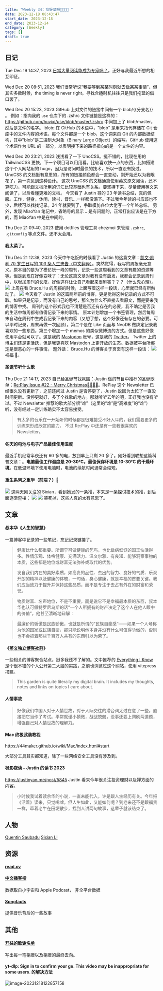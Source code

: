 ```yaml
---
title: "Weekly 34：我好菜啊🎅🏻🎁🎄 "
date: 2023-12-18 00:43:47
start_date: 2023-12-18
end_date: 2023-12-24
category: [Weekly]
tags: []
draft: true
---
```


## 日记

Tue Dec 19 14:37, 2023
[日常大量阅读能成为专家吗？](https://tumutanzi.com/archives/17172)。正好与我最近所想的相互印证。

Wed Dec 20 08:51, 2023
我们很常听说“我要等到某某时刻就去做某某事情”，但其实多数时候，the timing is never right。寻找合适时机往往只是我们拖延的借口罢了。

Wed Dec 20 15:23, 2023
GitHub 上对文件的链接中间有一个 blob/{{分支名}} 。
例如：指向我的 `use` 仓库下的 .zshrc 文件链接是这样的：https://github.com/huyixi/use/blob/master/.zshrc
中间加上了 blob/master，然后是文件的名字。
blob: 在 GitHub 的术语中，"blob" 是用来指代存储在 Git 仓库中的文件内容的术语。每个文件都是一个 blob，这个词来自 Git 的内部数据结构，其中"blob"是二进制大对象（Binary Large OBject）的缩写。GitHub 使用这个术语作为 URL 的一部分，以表明接下来的路径指向的是一个文件的内容。

Wed Dec 20 23:21, 2023
浅浅看了一下 UnoCSS。挺不错的，比现在用的 TailwindCSS 更快，下一个项目可以用用看。比较喜欢快一点的东西，比如搭建这个个人网站用的 hugo，因为是访问时最快的技术，所以一直没有换过。
UnoCSS 的文档挺有意思的，所有的链接颜色都会一直变动，刚开始还以为我眼花了，第一次见到这种设计。
这次 UnoCSS 的文档通篇使用英文原文阅读，还不算吃力，可能跟文档所用的词汇比较基础也有关系。要坚持下来，尽量使用英文来阅读了，以后看懂更难的文档。
今天看了 Justin 哥的 23 年读书总结，真的佩服。工作，健身，休闲，读书，音乐…一样都没落下。不过我今年读的书应该也不少，后续可以找找记录。24 年就要到了，争取模仿各位大佬写一个年终总结。
另外，发现 MiaoYan 笔记中，省略号的显示 `…` 是有问题的，正常打出应该是在下方的，而 MiaoYan 中是在中间的。

Thu Dec 21 09:40, 2023
使用 dotfiles 管理工具 chezmoi 来管理 `.zshrc`, `.gitconfig` 等点文件。还不太会用。

#### 我太菜了。

Thu Dec 21 12:38, 2023
今天中午吃饭的时候看了 Justin 的这篇文章：[凯文·凯利 70 岁生日写的 103 条人生忠告（中文翻译）](https://justinyan.me/post/4911)。突然觉得，我写的周报毫无意义。原本目的是为了模仿阮一峰的周刊，记录一些这周看到的文章有趣的资源等等。但是到现在好像变味了：无论这篇文章对我有没有启发，我都会记录到周刊中，以增加周刊的长度。好像这样让让自己看起来很厉害？？？（什么鬼心理）。
![](https://raw.githubusercontent.com/huyixi/Pics/main/uPic/XKGOAi.jpg)
上周在看 Bruce.Hu 的周报的时候，上面写着这样一段话，心里就已经有所触动了。
![](https://raw.githubusercontent.com/huyixi/Pics/main/uPic/co2JAj.jpg)
今天看了 Justin 的这篇两年前的博客，更是觉得这种记录的方式不可取。如果只是记录，而没有自己的思考，那么为什么不直接去看原文，而是要来我的博客中找。
周刊的这个形式我也不清楚是否还有存在的必要，我不确定是否我的生活中每周都有值得记录下来的事情。
原本计划增加一个书签管理，然后每周末自动在周刊中生成我记录下来的内容（又想了想，这个好像还有存在的必要。可以平时记录，周末再做一次回顾）。第二个是在 Like 页面与 NeoDB 做绑定记录我喜欢的一些东西，第三个增加一个 memos 的类似微博流的方式。但是这些好像使用平台就可以了。这是我的 [Mastodon](https://mastodon.social/@huyixi) 账号，这是我的 [Twitter](https://twitter.com/hihuyixi)。 Twitter 上的博主们还是更活跃，但是我更喜欢 Mastodon 上更开放的生态。数据被平台所绑定是很恶心的一件事情。
题外话：
Bruce.Hu 的博客关于页面有这样一段话：
![](https://raw.githubusercontent.com/huyixi/Pics/main/uPic/ZSYsXx.jpg)
祝福 🌹。

#### 圣诞节听什么歌

Thu Dec 21 14:17, 2023
自己给圣诞节找氛围：Justin 做的节目中推荐的圣诞歌单：[Re:Play Issue #22 - Merry Christmas🎅🏻🎁🎄](https://newsletter.replay.cafe/re-play-cafe-issue-22/)。RePlay 这个 Newsletter 已经很久没有更新了，之前还问过 Justin 是否停更了，Justin 说因为太忙了一直没时间更新。没停更就好，多了个找歌的地方。那就听听去年的吧，正好我也没有听过。不过 Newsletter 推荐的歌大部分很“难”（这里的“难”是“高难度”的“难”）听，没有经过一定训练确实不太容易接受。

> 有太多的音乐在一开始听的时候都是很难接受不好入耳的，我们需要更多的训练来形成欣赏的能力。
> 不过 Re:Play 中还是有一些我很喜欢的 Newsletter。

#### 冬天的电池与电子产品最佳使用温度

最近手机经常半夜还有 60 多的电，放到早上只剩 20 多了。刚好看到联想这篇科普文章：[](https://mp.weixin.qq.com/s/B4wU1V5gNn3wqbHGyR6zWA)。**电脑最佳工作温度是 20-30℃，最佳保存环境是 10-30℃ 的干燥环境**。在低温环境下使用电脑时，电池的续航时间通常会缩短。

#### 重生系列之重学（前端？）🤣

![](https://raw.githubusercontent.com/huyixi/Pics/main/uPic/PcSuF0.jpg)
这两天刚关注的 Sixian，看到她发的一条推，本来是一条探讨技术的推，到后面逐渐歪楼：
![](https://raw.githubusercontent.com/huyixi/Pics/main/uPic/4KPih3.jpg)
![](https://raw.githubusercontent.com/huyixi/Pics/main/uPic/DDf1Lv.jpg)
笑死掉，这些人真的太有意思了。

## 文章

#### 叔本华《人生的智慧》

一篇博客中记录的一些笔记，忘记记录链接了。

> 健康比什么都重要。所谓宁可做健康的乞丐，也比做病恹恹的国王快活得多。性情乐观、体格健康、充满活力、温文尔雅、有良知、能够洞察事物的本质，这些都是地位或财富无法弥补或取代的优势。
>
> 发自我们内在的美好素质，如高贵的品性、杰出的智力、良好的气质、乐观开朗的精神以及健康的体魄，一句话，身心健康，就是幸福的首要关键。我们应当致力于提升并保持这些品质，而不是专注于去占有外在的财富和荣誉。

> 物质财富、名声地位，不是不重要，而是说它不是幸福最本质的东西，叔本华也认可佩特罗尼乌斯的话“一个人所拥有的财产决定了这个人在他人眼中的价值”，他甚至清晰地辩解：

> 最廉价的骄傲是民族骄傲，也就是所谓的“民族自豪感”——如果一个人号称为他的国家或民族自豪，那只能说明他本身并没有什么可值得骄傲的，否则也不会抓着那些千百万人共有的东西引以为荣了。

#### 《[英文独立博客社群](https://anotherdayu.com/2023/5552/)》

一些相关的博客聚合站点，挺多我还不了解的。文中推荐的 [Everything I Know](https://wiki.nikiv.dev) 是个很不错的个人公开第二大脑的实践，之前也浏览过这个网站，使用 vitepress 搭建。

> This garden is quite literally my digital brain. It includes my thoughts, notes and links on topics I care about.

#### 人情事故

> 好像我们中国人对于人情世故，对于人际交往的潜台词太过在意了一些，直接把它当作了考试。平常就谨小慎微，战战兢兢，没事还要上网刷两道题，增强自己对人情世故的理解力。

#### Mac 终极武装教程

https://44maker.github.io/wiki/Mac/index.html#start

大部分工具其实都知道，除了一些网络安全工具没有涉及到。

#### 枫影夜读 – Justin 的读书 2023

https://justinyan.me/post/5845
Justin 看来今年很关注投资理财以及禅方面的内容。

> 小时候我试着读余华的小说，一直未能代入，许是跟人生经历有关。今年把《活着》读来，只觉唏嘘。但人生如此，又能如何呢？到老来还不是跟福贵一样，牵着老牛在田埂散步，找到人讲两句故事，这辈子就该结束了。

## 人物

[Quentin Saubadu](https://quentinsaubadu.com)
[Sixian Li](https://www.sixian.li)

## 资源

#### [read.cv](https://read.cv/)

#### [中文播客榜](https://xyzrank.com/#/)

数据取自小宇宙和 Apple Podcast， 非全平台数据

#### [Songfacts](https://songfacts.com)

提供音乐背后的一些故事

## 其他

#### [开往的致谢名单](https://www.travellings.cn/docs/thanks)

写出每一笔捐赠以及捐赠的最终去向。

#### yt-dlp: Sign in to confirm your ge. This video may be inappropriate for some users. 的解决方法

![image-20231218122857158](https://raw.githubusercontent.com/huyixi/Pics/main/uPic/image-20231218122857158.png)
